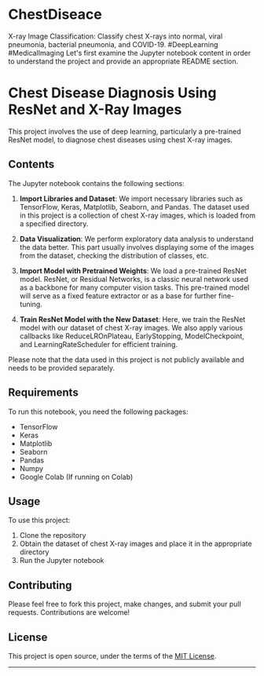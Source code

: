 # ChestDiseace
X-ray Image Classification: Classify chest X-rays into normal, viral pneumonia, bacterial pneumonia, and COVID-19. #DeepLearning #MedicalImaging
Let's first examine the Jupyter notebook content in order to understand the project and provide an appropriate README section.


# Chest Disease Diagnosis Using ResNet and X-Ray Images

This project involves the use of deep learning, particularly a pre-trained ResNet model, to diagnose chest diseases using chest X-ray images.

## Contents

The Jupyter notebook contains the following sections:

1. **Import Libraries and Dataset**: We import necessary libraries such as TensorFlow, Keras, Matplotlib, Seaborn, and Pandas. The dataset used in this project is a collection of chest X-ray images, which is loaded from a specified directory.

2. **Data Visualization**: We perform exploratory data analysis to understand the data better. This part usually involves displaying some of the images from the dataset, checking the distribution of classes, etc.

3. **Import Model with Pretrained Weights**: We load a pre-trained ResNet model. ResNet, or Residual Networks, is a classic neural network used as a backbone for many computer vision tasks. This pre-trained model will serve as a fixed feature extractor or as a base for further fine-tuning.

4. **Train ResNet Model with the New Dataset**: Here, we train the ResNet model with our dataset of chest X-ray images. We also apply various callbacks like ReduceLROnPlateau, EarlyStopping, ModelCheckpoint, and LearningRateScheduler for efficient training.

Please note that the data used in this project is not publicly available and needs to be provided separately.

## Requirements

To run this notebook, you need the following packages:

- TensorFlow
- Keras
- Matplotlib
- Seaborn
- Pandas
- Numpy
- Google Colab (If running on Colab)

## Usage

To use this project:

1. Clone the repository
2. Obtain the dataset of chest X-ray images and place it in the appropriate directory
3. Run the Jupyter notebook

## Contributing

Please feel free to fork this project, make changes, and submit your pull requests. Contributions are welcome!

## License

This project is open source, under the terms of the [MIT License](https://choosealicense.com/licenses/mit/).

---

